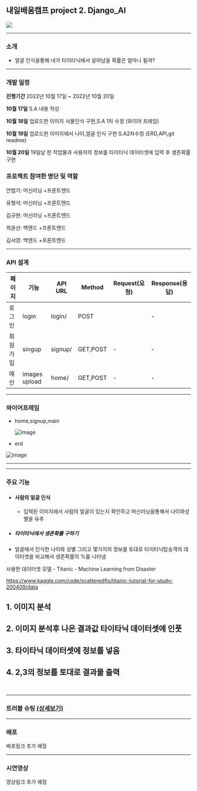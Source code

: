   ## 내일배움캠프 project 2. Django_AI

  <p>
      <img src="https://img.shields.io/badge/Django-4.1.1-green"/>
  </p>

  ***

  ### 소개
  - 얼굴 인식을통해 내가 타이타닉에서 살아남을 확률은 얼마나 될까?

  ***



  ### 개발 일정
  **진행기간** 2022년 10월 17일 ~ 2022년 10월 20일

  **10월 17일** S.A 내용 작성 

  **10월 18일** 업로드한 이미지 사물인식 구현,S.A 1차 수정 (와이어 프레임)

  **10월 19일** 업로드한 이미지에서 나이,얼굴 인식 구현 S.A2차수정 (ERD,API,git readme)

  **10월 20일** 19일날 한 작업물과 사용자의 정보를  타이타닉 데이터셋에 입력 후 생존확률 구현


  ### 프로젝트 참여한 명단 및 역할

  안범기: 머신러닝 +프론트엔드

  유형석: 머신러닝 +프론트엔드

  김규현: 머신러닝 +프론트엔드

  최윤선: 백엔드 +프론트엔드

  김서영: 백엔드 +프론트엔드

  ***


  ### API 설계

  |페이지|기능|API URL|Method|Request(요청)|Response(응답)|
  |------|------|------|------|------|------|
  |로그인|login|login/|POST||-|-|
  |회원가입|singup|signup/|GET,POST|-|-|
  |메인|images upload|home/|GET,POST|-|-|
  


  ***


  ### 와이어프레임

  * home,signup,main

    ![image](https://ifh.cc/g/6lrCYY.png)



  * erd

  ![image](https://ifh.cc/g/fZOnoo.png)






  ***




  ***



  ### 주요 기능 

  - #### 사람의 얼굴 인식
    - 입력된 이미지에서 사람의 얼굴이 있는지 확인하고 머신러닝을통해서 나이와성별을 유추
  - ##### 타이타닉에서 생존확률 구하기
  -  얼굴에서 인식한 나이와 성별 그리고 몇가지의 정보를 토대로 타이타닉탑승객의 
        데이터셋을 비교해서 생존확률의 %를 나타냄

  사용한 데이터셋 모델 - Titanic - Machine Learning from Disaster

  https://www.kaggle.com/code/scatteredflo/titanic-tutorial-for-study-200409/data
  ## 1. 이미지 분석

## 2. 이미지 분석후 나온 결과값 타이타닉 데이터셋에 인풋

## 3. 타이타닉 데이터셋에 정보를 넣음

## 4. 2,3의 정보를 토대로 결과물 출력



  <br/>

  ***


  ### 트러블 슈팅 <a href="" >(상세보기)</a>

  ***


  ### 배포
  배포링크 추가 예정

  ***


  ### 시연영상
  영상링크 추가 예정



